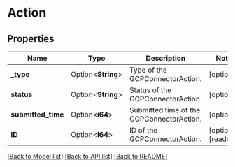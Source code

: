 # Action

## Properties

Name | Type | Description | Notes
------------ | ------------- | ------------- | -------------
**_type** | Option<**String**> | Type of the GCPConnectorAction. | [optional]
**status** | Option<**String**> | Status of the GCPConnectorAction. | [optional]
**submitted_time** | Option<**i64**> | Submitted time of the GCPConnectorAction. | [optional]
**ID** | Option<**i64**> | ID of the GCPConnectorAction. | [optional][readonly]

[[Back to Model list]](../README.md#documentation-for-models) [[Back to API list]](../README.md#documentation-for-api-endpoints) [[Back to README]](../README.md)



